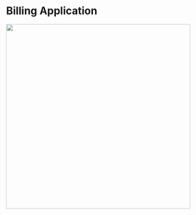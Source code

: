 # Billing Application

<img src="https://user-images.githubusercontent.com/63658662/208729310-3e4ad048-1a26-43e8-94f5-44675041f1a5.jpg" height=500>
